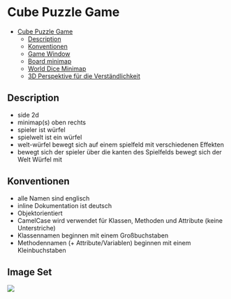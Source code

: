 # Cube Puzzle Game

- [Cube Puzzle Game](#cube-puzzle-game)
  - [Description](#description)
  - [Konventionen](#konventionen)
  - [Game Window](#game-window)
  - [Board minimap](#board-minimap)
  - [World Dice Minimap](#world-dice-minimap)
  - [3D Perspektive für die Verständlichkeit](#3d-perspektive-für-die-verständlichkeit)

## Description

-   side 2d
-   minimap(s) oben rechts
-   spieler ist würfel
-   spielwelt ist ein würfel
-   welt-würfel bewegt sich auf einem spielfeld mit verschiedenen Effekten
-   bewegt sich der spieler über die kanten des Spielfelds bewegt sich der Welt Würfel mit

## Konventionen

-   alle Namen sind englisch
-   inline Dokumentation ist deutsch
-   Objektorientiert
-   CamelCase wird verwendet für Klassen, Methoden und Attribute (keine Unterstriche)
-   Klassennamen beginnen mit einem Großbuchstaben
-   Methodennamen (+ Attribute/Variablen) beginnen mit einem Kleinbuchstaben

## Image Set
![](./readme_images/Screenshot%202022-11-02%20at%2015.27.30.png)
